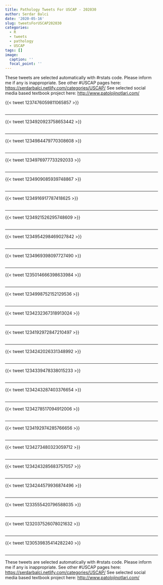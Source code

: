 ```yaml
---
title: Pathology Tweets For USCAP - 202030
author: Serdar Balci
date: '2020-05-16'
slug: tweetsForUSCAP202030
categories:
  - R
  - tweets
  - pathology
  - USCAP
tags: []
image:
  caption: ''
  focal_point: ''
---
```



These tweets are selected automatically with #rstats code. Please inform me if any is inappropriate.
See other #USCAP pages here: https://serdarbalci.netlify.com/categories/USCAP/ 
See selected social media based textbook project here: http://www.patolojinotlari.com/

{{< tweet 1237476059811065857 >}}
<br>
<br>
<hr>
{{< tweet 1234920923758653442 >}}
<br>
<br>
<hr>
{{< tweet 1234984479770308608 >}}
<br>
<br>
<hr>
{{< tweet 1234976977733292033 >}}
<br>
<br>
<hr>
{{< tweet 1234909085939748867 >}}
<br>
<br>
<hr>
{{< tweet 1234916917787418625 >}}
<br>
<br>
<hr>
{{< tweet 1234921526295748609 >}}
<br>
<br>
<hr>
{{< tweet 1234954298469027842 >}}
<br>
<br>
<hr>
{{< tweet 1234969398097727490 >}}
<br>
<br>
<hr>
{{< tweet 1235014666398633984 >}}
<br>
<br>
<hr>
{{< tweet 1234998752152129536 >}}
<br>
<br>
<hr>
{{< tweet 1234232367318913024 >}}
<br>
<br>
<hr>
{{< tweet 1234192972847210497 >}}
<br>
<br>
<hr>
{{< tweet 1234242026331348992 >}}
<br>
<br>
<hr>
{{< tweet 1234339478338015233 >}}
<br>
<br>
<hr>
{{< tweet 1234243287403376654 >}}
<br>
<br>
<hr>
{{< tweet 1234278517094912006 >}}
<br>
<br>
<hr>
{{< tweet 1234192974285766656 >}}
<br>
<br>
<hr>
{{< tweet 1234273480323059712 >}}
<br>
<br>
<hr>
{{< tweet 1234243285683757057 >}}
<br>
<br>
<hr>
{{< tweet 1234244579936874496 >}}
<br>
<br>
<hr>
{{< tweet 1233555420796588035 >}}
<br>
<br>
<hr>
{{< tweet 1232037526078021632 >}}
<br>
<br>
<hr>
{{< tweet 1230539835414282240 >}}
<br>
<br>
<hr>


These tweets are selected automatically with #rstats code. Please inform me if any is inappropriate.
See other #USCAP pages here: https://serdarbalci.netlify.com/categories/USCAP/ 
See selected social media based textbook project here: http://www.patolojinotlari.com/
